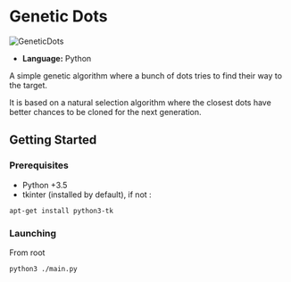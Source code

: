 # Genetic Dots

![GeneticDots](https://github.com/LePrat/GeneticDots/blob/master/img/geneticdots.gif)

- **Language:** Python

A simple genetic algorithm where a bunch of dots tries to find their way to the target.

It is based on a natural selection algorithm where the closest dots have better chances to be cloned for the next generation.

## Getting Started


### Prerequisites

- Python +3.5
- tkinter (installed by default), if not :

```
apt-get install python3-tk
```

### Launching


From root

```
python3 ./main.py
```

